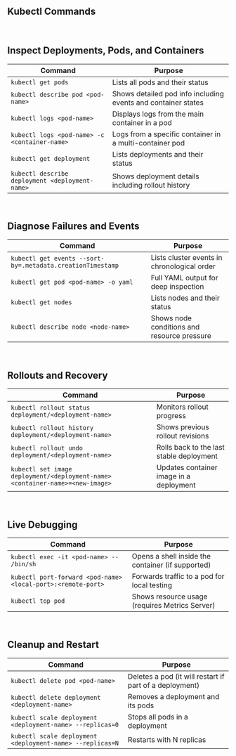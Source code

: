 ## Kubectl Commands
<br>

## Inspect Deployments, Pods, and Containers

| Command | Purpose |
|--------|---------|
| `kubectl get pods` | Lists all pods and their status |
| `kubectl describe pod <pod-name>` | Shows detailed pod info including events and container states |
| `kubectl logs <pod-name>` | Displays logs from the main container in a pod |
| `kubectl logs <pod-name> -c <container-name>` | Logs from a specific container in a multi-container pod |
| `kubectl get deployment` | Lists deployments and their status |
| `kubectl describe deployment <deployment-name>` | Shows deployment details including rollout history |
<br>

## Diagnose Failures and Events

| Command | Purpose |
|--------|---------|
| `kubectl get events --sort-by=.metadata.creationTimestamp` | Lists cluster events in chronological order |
| `kubectl get pod <pod-name> -o yaml` | Full YAML output for deep inspection |
| `kubectl get nodes` | Lists nodes and their status |
| `kubectl describe node <node-name>` | Shows node conditions and resource pressure |
<br>

## Rollouts and Recovery

| Command | Purpose |
|--------|---------|
| `kubectl rollout status deployment/<deployment-name>` | Monitors rollout progress |
| `kubectl rollout history deployment/<deployment-name>` | Shows previous rollout revisions |
| `kubectl rollout undo deployment/<deployment-name>` | Rolls back to the last stable deployment |
| `kubectl set image deployment/<deployment-name> <container-name>=<new-image>` | Updates container image in a deployment |
<br>

## Live Debugging

| Command | Purpose |
|--------|---------|
| `kubectl exec -it <pod-name> -- /bin/sh` | Opens a shell inside the container (if supported) |
| `kubectl port-forward <pod-name> <local-port>:<remote-port>` | Forwards traffic to a pod for local testing |
| `kubectl top pod` | Shows resource usage (requires Metrics Server) |
<br>

## Cleanup and Restart

| Command | Purpose |
|--------|---------|
| `kubectl delete pod <pod-name>` | Deletes a pod (it will restart if part of a deployment) |
| `kubectl delete deployment <deployment-name>` | Removes a deployment and its pods |
| `kubectl scale deployment <deployment-name> --replicas=0` | Stops all pods in a deployment |
| `kubectl scale deployment <deployment-name> --replicas=N` | Restarts with N replicas |
<br>
